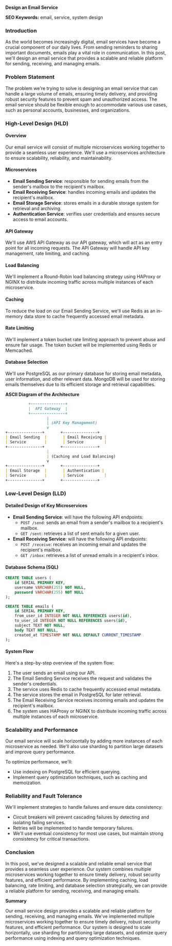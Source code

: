 **Design an Email Service**

**SEO Keywords:** email, service, system design

### Introduction

As the world becomes increasingly digital, email services have become a crucial component of our daily lives. From sending reminders to sharing important documents, emails play a vital role in communication. In this post, we'll design an email service that provides a scalable and reliable platform for sending, receiving, and managing emails.

### Problem Statement

The problem we're trying to solve is designing an email service that can handle a large volume of emails, ensuring timely delivery, and providing robust security features to prevent spam and unauthorized access. The email service should be flexible enough to accommodate various use cases, such as personal accounts, businesses, and organizations.

### High-Level Design (HLD)

#### Overview

Our email service will consist of multiple microservices working together to provide a seamless user experience. We'll use a microservices architecture to ensure scalability, reliability, and maintainability.

#### Microservices

* **Email Sending Service**: responsible for sending emails from the sender's mailbox to the recipient's mailbox.
* **Email Receiving Service**: handles incoming emails and updates the recipient's mailbox.
* **Email Storage Service**: stores emails in a durable storage system for retrieval and archiving.
* **Authentication Service**: verifies user credentials and ensures secure access to email accounts.

#### API Gateway

We'll use AWS API Gateway as our API gateway, which will act as an entry point for all incoming requests. The API Gateway will handle API key management, rate limiting, and caching.

#### Load Balancing

We'll implement a Round-Robin load balancing strategy using HAProxy or NGINX to distribute incoming traffic across multiple instances of each microservice.

#### Caching

To reduce the load on our Email Sending Service, we'll use Redis as an in-memory data store to cache frequently accessed email metadata.

#### Rate Limiting

We'll implement a token bucket rate limiting approach to prevent abuse and ensure fair usage. The token bucket will be implemented using Redis or Memcached.

#### Database Selection

We'll use PostgreSQL as our primary database for storing email metadata, user information, and other relevant data. MongoDB will be used for storing emails themselves due to its efficient storage and retrieval capabilities.

**ASCII Diagram of the Architecture**
```markdown
          +---------------+
          |  API Gateway  |
          +---------------+
                  |
                  | (API Key Management)
                  v
+---------------+       +---------------+
| Email Sending  |       | Email Receiving |
| Service        |       | Service         |
+---------------+       +---------------+
                  |
                  | (Caching and Load Balancing)
                  v
+---------------+       +---------------+
| Email Storage  |       | Authentication |
| Service        |       | Service         |
+---------------+       +---------------+
```

### Low-Level Design (LLD)

#### Detailed Design of Key Microservices

* **Email Sending Service**: will have the following API endpoints:
	+ `POST /send`: sends an email from a sender's mailbox to a recipient's mailbox.
	+ `GET /sent`: retrieves a list of sent emails for a given user.
* **Email Receiving Service**: will have the following API endpoints:
	+ `POST /receive`: receives an incoming email and updates the recipient's mailbox.
	+ `GET /inbox`: retrieves a list of unread emails in a recipient's inbox.

#### Database Schema (SQL)
```sql
CREATE TABLE users (
    id SERIAL PRIMARY KEY,
    username VARCHAR(255) NOT NULL,
    password VARCHAR(255) NOT NULL
);

CREATE TABLE emails (
    id SERIAL PRIMARY KEY,
    from_user_id INTEGER NOT NULL REFERENCES users(id),
    to_user_id INTEGER NOT NULL REFERENCES users(id),
    subject TEXT NOT NULL,
    body TEXT NOT NULL,
    created_at TIMESTAMP NOT NULL DEFAULT CURRENT_TIMESTAMP
);
```

#### System Flow

Here's a step-by-step overview of the system flow:

1. The user sends an email using our API.
2. The Email Sending Service receives the request and validates the sender's credentials.
3. The service uses Redis to cache frequently accessed email metadata.
4. The service stores the email in PostgreSQL for later retrieval.
5. The Email Receiving Service receives incoming emails and updates the recipient's mailbox.
6. The system uses HAProxy or NGINX to distribute incoming traffic across multiple instances of each microservice.

### Scalability and Performance

Our email service will scale horizontally by adding more instances of each microservice as needed. We'll also use sharding to partition large datasets and improve query performance.

To optimize performance, we'll:

* Use indexing on PostgreSQL for efficient querying.
* Implement query optimization techniques, such as caching and memoization.

### Reliability and Fault Tolerance

We'll implement strategies to handle failures and ensure data consistency:

* Circuit breakers will prevent cascading failures by detecting and isolating failing services.
* Retries will be implemented to handle temporary failures.
* We'll use eventual consistency for most use cases, but maintain strong consistency for critical transactions.

### Conclusion

In this post, we've designed a scalable and reliable email service that provides a seamless user experience. Our system combines multiple microservices working together to ensure timely delivery, robust security features, and efficient performance. By implementing caching, load balancing, rate limiting, and database selection strategically, we can provide a reliable platform for sending, receiving, and managing emails.

**Summary**

Our email service design provides a scalable and reliable platform for sending, receiving, and managing emails. We've implemented multiple microservices working together to ensure timely delivery, robust security features, and efficient performance. Our system is designed to scale horizontally, use sharding for partitioning large datasets, and optimize query performance using indexing and query optimization techniques.